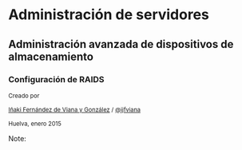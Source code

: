 # Administración de servidores
## Administración avanzada de dispositivos de almacenamiento
### Configuración de RAIDS

<small>Creado por </small>

<small>[Iñaki Fernández de Viana y González](http://www.uhu.es/i.fviana) / [@ijfviana](http://twitter.com/ijfviana)</small>

<small>Huelva, enero 2015</small>

Note:
